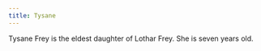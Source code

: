 ```yaml
---
title: Tysane
---
```


Tysane Frey is the eldest daughter of Lothar Frey. She is seven years old.


